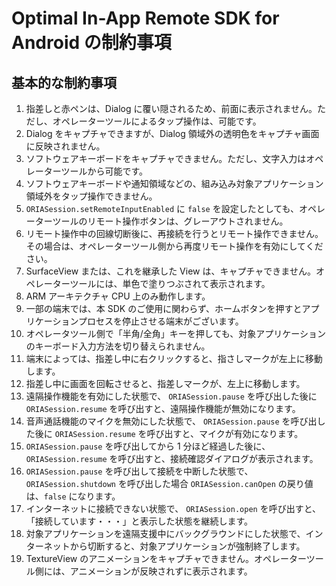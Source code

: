 # Optimal In-App Remote SDK for Android の制約事項

## 基本的な制約事項
 1. 指差しと赤ペンは、Dialog に覆い隠されるため、前面に表示されません。ただし、オペレーターツールによるタップ操作は、可能です。
 2. Dialog をキャプチャできますが、Dialog 領域外の透明色をキャプチャ画面に反映されません。
 3. ソフトウェアキーボードをキャプチャできません。ただし、文字入力はオペレーターツールから可能です。
 4. ソフトウェアキーボードや通知領域などの、組み込み対象アプリケーション領域外をタップ操作できません。
 5. `ORIASession.setRemoteInputEnabled` に `false` を設定したとしても、オペレーターツールのリモート操作ボタンは、グレーアウトされません。
 6. リモート操作中の回線切断後に、再接続を行うとリモート操作できません。その場合は、オペレーターツール側から再度リモート操作を有効にしてください。
 7. SurfaceView または、これを継承した View は、キャプチャできません。オペレーターツールには、単色で塗りつぶされて表示されます。
 8. ARM アーキテクチャ CPU 上のみ動作します。
 9. 一部の端末では、本 SDK のご使用に関わらず、ホームボタンを押すとアプリケーションプロセスを停止させる端末がございます。
 10. オペレータツール側で「半角/全角」キーを押しても、対象アプリケーションのキーボード入力方法を切り替えられません。
 11. 端末によっては、指差し中に右クリックすると、指さしマークが左上に移動します。
 12. 指差し中に画面を回転させると、指差しマークが、左上に移動します。
 13. 遠隔操作機能を有効にした状態で、 `ORIASession.pause` を呼び出した後に `ORIASession.resume` を呼び出すと、遠隔操作機能が無効になります。
 14. 音声通話機能のマイクを無効にした状態で、 `ORIASession.pause` を呼び出した後に `ORIASession.resume` を呼び出すと、マイクが有効になります。
 15. `ORIASession.pause` を呼び出してから 1 分ほど経過した後に、 `ORIASession.resume` を呼び出すと、接続確認ダイアログが表示されます。
 16. `ORIASession.pause` を呼び出して接続を中断した状態で、 `ORIASession.shutdown` を呼び出した場合 `ORIASession.canOpen` の戻り値は、`false` になります。
 17. インターネットに接続できない状態で、 `ORIASession.open` を呼び出すと、「接続しています・・・」と表示した状態を継続します。
 18. 対象アプリケーションを遠隔支援中にバックグラウンドにした状態で、インターネットから切断すると、対象アプリケーションが強制終了します。
 19. TextureView のアニメーションをキャプチャできません。オペレーターツール側には、アニメーションが反映されずに表示されます。
